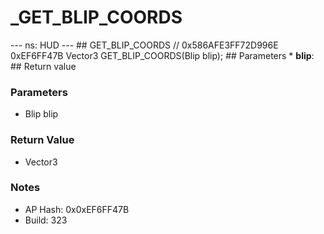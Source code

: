 # _GET_BLIP_COORDS

--- ns: HUD --- ## GET_BLIP_COORDS  // 0x586AFE3FF72D996E 0xEF6FF47B Vector3 GET_BLIP_COORDS(Blip blip);   ## Parameters * **blip**:  ## Return value

### Parameters
* Blip blip

### Return Value
* Vector3

### Notes
* AP Hash: 0x0xEF6FF47B
* Build: 323

